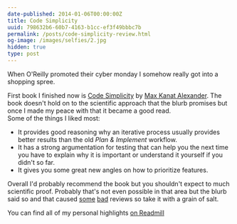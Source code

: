 ```yaml
---
date-published: 2014-01-06T00:00:00Z
title: Code Simplicity
uuid: 798632b6-60b7-4163-b1cc-ef3f49bbbc7b
permalink: /posts/code-simplicity-review.html
og-image: /images/selfies/2.jpg
hidden: true
type: post
---
```

When O'Reilly promoted their cyber monday I somehow really got into a shopping
spree.

First book I finished now is [Code Simplicity](http://shop.oreilly.com/product/0636920022251.do) by
[Max Kanat Alexander](http://max.kanat-alexander.com/). The book doesn't hold on to the
scientific approach that the blurb promises but once I made my peace with that
it became a good read.   
Some of the things I liked most:

- It provides good reasoning why an iterative process usually provides better
  results than the old *Plan & Implement* workflow.
- It has a strong argumentation for testing that can help you the next time
  you have to explain why it is important or understand it yourself if you didn't
  so far.
- It gives you some great new angles on how to prioritize features.

Overall I'd probably recommend the book but you shouldn't expect to much
scientific proof. Probably that's not even possible in that area but the
blurb said so and that caused
[some](https://readmill.com/christoffer/reads/code-simplicity)
[bad](https://readmill.com/chdorner/reads/code-simplicity) reviews so take it
with a grain of salt.

You can find all of my personal highlights [on Readmill](https://readmill.com/mklappstuhl/reads/code-simplicity)
